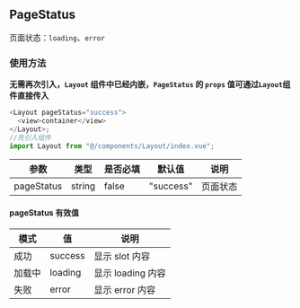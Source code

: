 ## PageStatus

页面状态：`loading`、`error`

### 使用方法

**无需再次引入，`Layout` 组件中已经内嵌，`PageStatus` 的 `props` 值可通过`Layout`组件直接传入**

```js
<Layout pageStatus="success">
  <view>container</view>
</Layout>;
//先引入组件
import Layout from "@/components/Layout/index.vue";
```

| 参数       | 类型   | 是否必填 | 默认值    | 说明     |
| ---------- | ------ | -------- | --------- | -------- |
| pageStatus | string | false    | "success" | 页面状态 |

#### pageStatus 有效值

| 模式   | 值      | 说明              |
| ------ | ------- | ----------------- |
| 成功   | success | 显示 slot 内容    |
| 加载中 | loading | 显示 loading 内容 |
| 失败   | error   | 显示 error 内容   |
